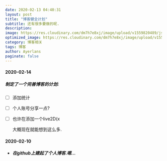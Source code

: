 ```yaml
---
date: 2020-02-13 04:40:31
layout: post
title: "博客健全计划"
subtitle: 还有很多要做的呢.
description:
image: https://res.cloudinary.com/dm7h7e8xj/image/upload/v1559820489/js-code_n83m7a.jpg
optimized_image: https://res.cloudinary.com/dm7h7e8xj/image/upload/v1559820489/js-code_n83m7a.jpg
category: 博客相关
tags: 博客
author: Ayerlans
paginate: false
---
```


#### 2020-02-14

<style type="text/css">list-style:none;</style>

##### 制定了一个完善博客的计划:

- [ ] 添加统计
- [ ] 个人账号分享一点?
- [ ] 也许在添加一个live2D(x

  大概现在就能想到这么多.

#### 2020-02-10

- ##### 在github上建起了个人博客.嗯...